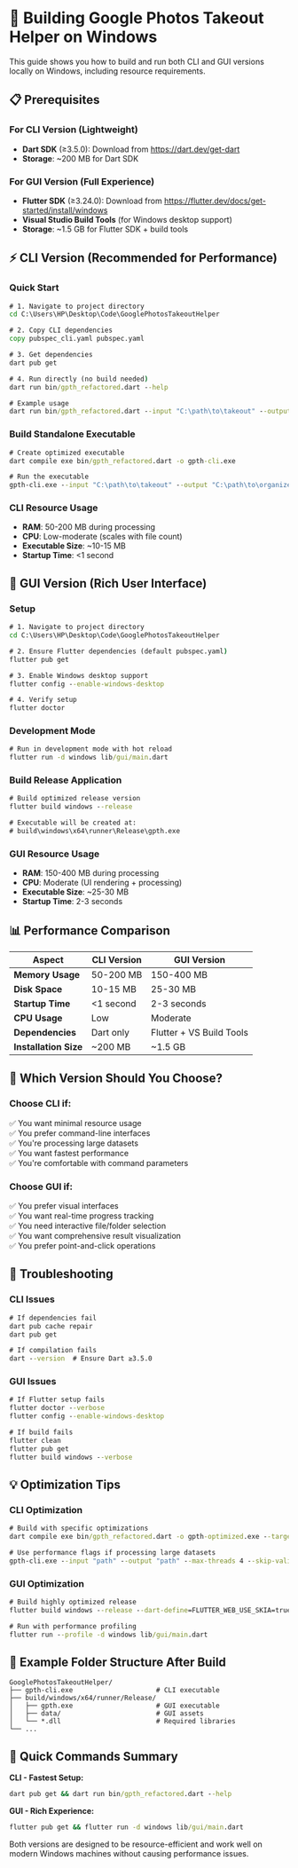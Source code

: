 # 🚀 Building Google Photos Takeout Helper on Windows

This guide shows you how to build and run both CLI and GUI versions locally on Windows, including resource requirements.

## 📋 Prerequisites

### For CLI Version (Lightweight)
- **Dart SDK** (≥3.5.0): Download from https://dart.dev/get-dart
- **Storage**: ~200 MB for Dart SDK

### For GUI Version (Full Experience)
- **Flutter SDK** (≥3.24.0): Download from https://flutter.dev/docs/get-started/install/windows
- **Visual Studio Build Tools** (for Windows desktop support)
- **Storage**: ~1.5 GB for Flutter SDK + build tools

## ⚡ CLI Version (Recommended for Performance)

### Quick Start
```cmd
# 1. Navigate to project directory
cd C:\Users\HP\Desktop\Code\GooglePhotosTakeoutHelper

# 2. Copy CLI dependencies
copy pubspec_cli.yaml pubspec.yaml

# 3. Get dependencies
dart pub get

# 4. Run directly (no build needed)
dart run bin/gpth_refactored.dart --help

# Example usage
dart run bin/gpth_refactored.dart --input "C:\path\to\takeout" --output "C:\path\to\organized"
```

### Build Standalone Executable
```cmd
# Create optimized executable
dart compile exe bin/gpth_refactored.dart -o gpth-cli.exe

# Run the executable
gpth-cli.exe --input "C:\path\to\takeout" --output "C:\path\to\organized"
```

### CLI Resource Usage
- **RAM**: 50-200 MB during processing
- **CPU**: Low-moderate (scales with file count)
- **Executable Size**: ~10-15 MB
- **Startup Time**: <1 second

## 🎨 GUI Version (Rich User Interface)

### Setup
```cmd
# 1. Navigate to project directory  
cd C:\Users\HP\Desktop\Code\GooglePhotosTakeoutHelper

# 2. Ensure Flutter dependencies (default pubspec.yaml)
flutter pub get

# 3. Enable Windows desktop support
flutter config --enable-windows-desktop

# 4. Verify setup
flutter doctor
```

### Development Mode
```cmd
# Run in development mode with hot reload
flutter run -d windows lib/gui/main.dart
```

### Build Release Application
```cmd
# Build optimized release version
flutter build windows --release

# Executable will be created at:
# build\windows\x64\runner\Release\gpth.exe
```

### GUI Resource Usage
- **RAM**: 150-400 MB during processing
- **CPU**: Moderate (UI rendering + processing)
- **Executable Size**: ~25-30 MB
- **Startup Time**: 2-3 seconds

## 📊 Performance Comparison

| Aspect | CLI Version | GUI Version |
|--------|-------------|-------------|
| **Memory Usage** | 50-200 MB | 150-400 MB |
| **Disk Space** | 10-15 MB | 25-30 MB |
| **Startup Time** | <1 second | 2-3 seconds |
| **CPU Usage** | Low | Moderate |
| **Dependencies** | Dart only | Flutter + VS Build Tools |
| **Installation Size** | ~200 MB | ~1.5 GB |

## 🎯 Which Version Should You Choose?

### Choose CLI if:
✅ You want minimal resource usage  
✅ You prefer command-line interfaces  
✅ You're processing large datasets  
✅ You want fastest performance  
✅ You're comfortable with command parameters  

### Choose GUI if:
✅ You prefer visual interfaces  
✅ You want real-time progress tracking  
✅ You need interactive file/folder selection  
✅ You want comprehensive result visualization  
✅ You prefer point-and-click operations  

## 🔧 Troubleshooting

### CLI Issues
```cmd
# If dependencies fail
dart pub cache repair
dart pub get

# If compilation fails
dart --version  # Ensure Dart ≥3.5.0
```

### GUI Issues
```cmd
# If Flutter setup fails
flutter doctor --verbose
flutter config --enable-windows-desktop

# If build fails
flutter clean
flutter pub get
flutter build windows --verbose
```

## 💡 Optimization Tips

### CLI Optimization
```cmd
# Build with specific optimizations
dart compile exe bin/gpth_refactored.dart -o gpth-optimized.exe --target-os windows

# Use performance flags if processing large datasets
gpth-cli.exe --input "path" --output "path" --max-threads 4 --skip-validation
```

### GUI Optimization
```cmd
# Build highly optimized release
flutter build windows --release --dart-define=FLUTTER_WEB_USE_SKIA=true

# Run with performance profiling
flutter run --profile -d windows lib/gui/main.dart
```

## 📁 Example Folder Structure After Build

```
GooglePhotosTakeoutHelper/
├── gpth-cli.exe                     # CLI executable
├── build/windows/x64/runner/Release/
│   ├── gpth.exe                     # GUI executable
│   ├── data/                        # GUI assets
│   └── *.dll                        # Required libraries
└── ...
```

## 🚀 Quick Commands Summary

**CLI - Fastest Setup:**
```cmd
dart pub get && dart run bin/gpth_refactored.dart --help
```

**GUI - Rich Experience:**
```cmd
flutter pub get && flutter run -d windows lib/gui/main.dart
```

Both versions are designed to be resource-efficient and work well on modern Windows machines without causing performance issues.